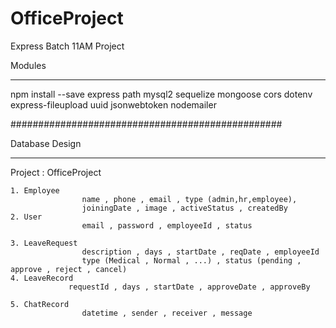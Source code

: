 # OfficeProject
Express Batch 11AM Project

Modules
***********************************
npm install --save express path mysql2 sequelize mongoose cors dotenv express-fileupload uuid jsonwebtoken nodemailer


#################################################

Database Design
************************************
Project : OfficeProject

	1. Employee
					name , phone , email , type (admin,hr,employee),
					joiningDate , image , activeStatus , createdBy
	2. User
				    email , password , employeeId , status
				
	3. LeaveRequest
					description , days , startDate , reqDate , employeeId
					type (Medical , Normal , ...) , status (pending , approve , reject , cancel) 
	4. LeaveRecord
				 requestId , days , startDate , approveDate , approveBy
				 			 
	5. ChatRecord
					datetime , sender , receiver , message			  			
	
	
